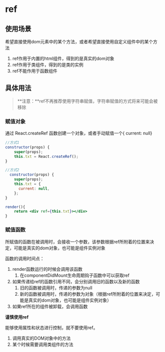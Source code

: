 # ref

## 使用场景

希望直接使用dom元素中的某个方法，或者希望直接使用自定义组件中的某个方法

1. ref作用于内置的html组件，得到的是真实的dom对象
2. ref作用于类组件，得到的是类的实例
3. ref不能作用于函数组件



## 具体用法

>  **注意：**ref不再推荐使用字符串赋值，字符串赋值的方式将来可能会被移除

### 赋值对象

通过 React.createRef 函数创建一个对象，或者手动赋值一个{ current: null}

```jsx
//方式1  
constructor(props) {
    super(props);
    this.txt = React.createRef();
}

//方式2
  constructor(props) {
    super(props);
    this.txt = {
      current: null,
    };
}

render(){
	return <div ref={this.txt}></div>
}
```

### 赋值函数

所赋值的函数在被调用时，会接收一个参数，该参数根据ref所附着的位置来决定，可能是真实的dom对象，也可能是组件实例对象

函数的调用时间点：

1. render函数运行的时候会调用该函数
   1. 在componentDidMount生命周期钩子函数中可以获取ref
2. 如果传递给ref的函数引用不同，会分别调用旧的函数以及新的函数
   1. 旧的函数被调用时，传递的参数为null
   2. 新的函数被调用时，传递的参数为对象（根据ref所附着的位置来决定，可能是真实的dom对象，也可能是组件实例对象）
3. 如果ref所在的组件被卸载，会调用函数

**谨慎使用ref**

能够使用属性和状态进行控制，就不要使用ref。

1. 调用真实的DOM对象中的方法
2. 某个时候需要调用类组件的方法

